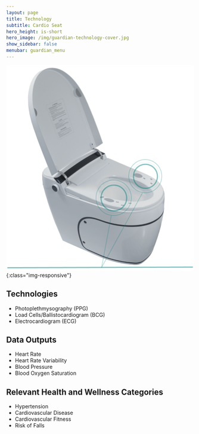 ```yaml
---
layout: page
title: Technology
subtitle: Cardio Seat
hero_height: is-short
hero_image: /img/guardian-technology-cover.jpg
show_sidebar: false
menubar: guardian_menu
---
```


![Image](/img/guardian/cardio-seat.png){:class="img-responsive"}

## Technologies
- Photoplethmysography (PPG)
- Load Cells/Ballistocardiogram (BCG)
- Electrocardiogram (ECG)

## Data Outputs
- Heart Rate
- Heart Rate Variability
- Blood Pressure
- Blood Oxygen Saturation

## Relevant Health and Wellness Categories
- Hypertension
- Cardiovascular Disease
- Cardiovascular Fitness
- Risk of Falls